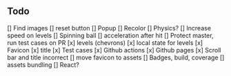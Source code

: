 ## Todo
[] Find images
[] reset button
[] Popup
[] Recolor
[] Physics?
    [] Increase speed on levels
    [] Spinning ball
    [] acceleration after hit
[] Protect master, run test cases on PR
[x] levels (chevrons)
[x] local state for levels
[x] Favicon
[x] title
[x] Test cases
[x] Github actions
[x] Github pages
[x] Scroll bar and title incorrect
[] move favicon to assets
[] Badges, build, coverage
[] assets bundling
[] React?